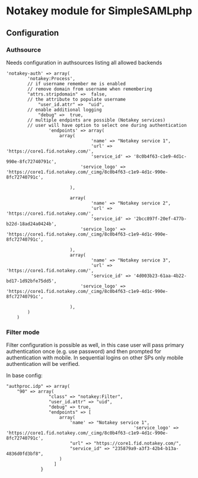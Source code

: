 # Notakey module for SimpleSAMLphp

## Configuration 

### Authsource

Needs configuration in authsources listing all allowed backends

```
'notakey-auth' => array(
        'notakey:Process',
		// if username remember me is enabled 
		// remove domain from username when remembering 
		"attrs.stripdomain" =>  false,
		// the attribute to populate username
    	 	"user_id.attr" =>  "uid",
		// enable additional logging 
    	 	"debug" =>  true,
		// multiple endpints are possible (Notakey services) 
		// user will have option to select one during authentication
                'endpoints' => array(
					array(
    							'name' => "Notakey service 1",
    							'url' => 'https://core1.fid.notakey.com/',
    							'service_id' => '8c0b4f63-c1e9-4d1c-990e-8fc72740791c',
							'service_logo' => 'https://core1.fid.notakey.com/_cimg/8c0b4f63-c1e9-4d1c-990e-8fc72740791c',

    					),

	    				array(
	    						'name' => "Notakey service 2",
	    						'url' => 'https://core1.fid.notakey.com/',
	    						'service_id' => '2bcc897f-20ef-477b-b22d-18ad24a0424b',
							'service_logo' => 'https://core1.fid.notakey.com/_cimg/8c0b4f63-c1e9-4d1c-990e-8fc72740791c',

	    				),
	    				array(
	    						'name' => "Notakey service 3",
	    						'url' => 'https://core1.fid.notakey.com/',
	    						'service_id' => '4d003b23-61aa-4b22-bd17-1d92bfe75dd5',
							'service_logo' => 'https://core1.fid.notakey.com/_cimg/8c0b4f63-c1e9-4d1c-990e-8fc72740791c',

	    				),
		)
    )
```


### Filter mode

Filter configuration is possible as well, in this case user will pass primary authentication once (e.g. use password) and then prompted for  authentication with mobile.
In sequential logins on other SPs only mobile authentication will be verified. 


In base config:

```
"authproc.idp" => array(
	"90" => array(
				"class" => "notakey:Filter",
				"user_id.attr" => "uid",
				"debug" => true,
				"endpoints" => [
					array(
						'name' => "Notakey service 1",
                                                'service_logo' => 'https://core1.fid.notakey.com/_cimg/8c0b4f63-c1e9-4d1c-990e-8fc72740791c',
						"url" => "https://core1.fid.notakey.com/",
						"service_id" => "235879a9-a3f3-42b4-b13a-4836d0fd3bf8",
					)
				  ]
			 }

```
